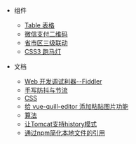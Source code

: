 - 组件

  - [Table 表格](doc/table.md)
  - [微信支付二维码](doc/wxpayqr.md)
  - [省市区三级联动](doc/cascader.md)
  - [CSS3 跑马灯](doc/marquee.md)

- 文档
  - [Web 开发调试利器--Fiddler](doc/fiddler.md)
  - [手写防抖与节流](doc/debounce.md)
  - [CSS](doc/css.md)
  - [给 vue-quill-editor 添加粘贴图片功能](doc/quill.md)
  - [算法](doc/algorithm.md)
  - [让Tomcat支持history模式](doc/tomcat-history.md)
  - [通过npm简化本地文件的引用](doc/npm.md)


